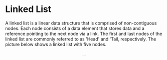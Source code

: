 # Linked List

A linked list is a linear data structure that is comprised of non-contiguous nodes. Each node consists of a data element that stores data and a reference pointing to the next node via a link. The first and last nodes of the linked list are commonly referred to as 'Head' and 'Tail, respectively. The picture below shows a linked list with five nodes.

<p align="center">
  <img src="https://github.com/sam623/python_algorithms_and_data_structures/blob/main/Linked_List/Images/Linked_List.png" width="12"/>
</p>



